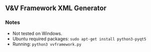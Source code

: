 ## V&V Framework XML Generator

### Notes
* Not tested on Windows.
* Ubuntu required packages:
`sudo apt-get install python3-pyqt5`
* Running:
`python3 vvframework.py` 
